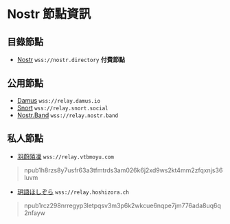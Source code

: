 # Nostr 節點資訊
## 目錄節點
* [Nostr](https://nostr.directory/) `wss://nostr.directory` **付費節點**

## 公用節點
* [Damus](https://damus.io/) `wss://relay.damus.io`
* [Snort](https://snort.social/) `wss://relay.snort.social`
* [Nostr.Band](https://nostr.band/) `wss://relay.nostr.band`

## 私人節點
* [羽蔚陌凜](https://www.vtbmoyu.com/) `wss://relay.vtbmoyu.com`
> npub1h8rzs8y7usfr63a3tfmtrds3am026k6j2xd9ws2kt4mm2zfqxnjs36luvm
* [玥語ほしぞら](https://misy.cat/yueyu) `wss://relay.hoshizora.ch`
> npub1rcz298nrregyp3letpqsv3m3p6k2wkcue6nqpe7jm776ada8uq6q2nfayw
